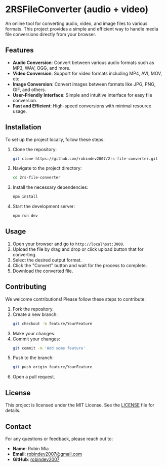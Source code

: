 # 2RSFileConverter (audio + video)

An online tool for converting audio, video, and image files to various formats. This project provides a simple and efficient way to handle media file conversions directly from your browser.

## Features
- **Audio Conversion**: Convert between various audio formats such as MP3, WAV, OGG, and more.
- **Video Conversion**: Support for video formats including MP4, AVI, MOV, etc.
- **Image Conversion**: Convert images between formats like JPG, PNG, GIF, and others.
- **User-Friendly Interface**: Simple and intuitive interface for easy file conversion.
- **Fast and Efficient**: High-speed conversions with minimal resource usage.

## Installation

To set up the project locally, follow these steps:

1. Clone the repository:
   ```bash
   git clone https://github.com/robindev2007/2rs-file-converter.git
   ```
2. Navigate to the project directory:
   ```bash
   cd 2rs-file-converter
   ```
3. Install the necessary dependencies:
   ```bash
   npm install
   ```
4. Start the development server:
   ```bash
   npm run dev
   ```

## Usage

1. Open your browser and go to `http://localhost:3000`.
2. Upload the file by drag and drop or click upload button that for converting.
3. Select the desired output format.
4. Click the "Convert" button and wait for the process to complete.
5. Download the converted file.

## Contributing

We welcome contributions! Please follow these steps to contribute:

1. Fork the repository.
2. Create a new branch:
   ```bash
   git checkout -b feature/YourFeature
   ```
3. Make your changes.
4. Commit your changes:
   ```bash
   git commit -m 'Add some feature'
   ```
5. Push to the branch:
   ```bash
   git push origin feature/YourFeature
   ```
6. Open a pull request.

## License

This project is licensed under the MIT License. See the [LICENSE](https://github.com/robindev2007/2rs-file-converter/blob/main/LICENSE) file for details.

## Contact

For any questions or feedback, please reach out to:

- **Name**: Robin Mia
- **Email**: [robindev2007@gmail.com](mailto:robindev2007@gmail.com)
- **GitHub**: [robindev2007](https://github.com/robindev2007)

